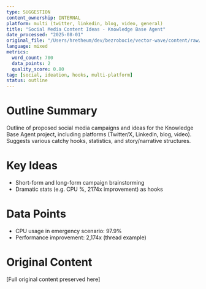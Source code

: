 ```yaml
---
type: SUGGESTION
content_ownership: INTERNAL
platform: multi (twitter, linkedin, blog, video, general)
title: "Social Media Content Ideas - Knowledge Base Agent"
date_processed: "2025-08-01"
original_file: "/Users/hretheum/dev/bezrobocie/vector-wave/content/raw/2025-08-03-knowledge-base-agent/SUGGESTION-social-angles.md"
language: mixed
metrics:
  word_count: 700
  data_points: 2
  quality_score: 0.80
tag: [social, ideation, hooks, multi-platform]
status: outline
---
```

# Outline Summary
Outline of proposed social media campaigns and ideas for the Knowledge Base Agent project, including platforms (Twitter/X, LinkedIn, blog, video). Suggests various catchy hooks, statistics, and story/narrative structures.

# Key Ideas
- Short-form and long-form campaign brainstorming
- Dramatic stats (e.g. CPU %, 2174x improvement) as hooks

# Data Points
- CPU usage in emergency scenario: 97.9%
- Performance improvement: 2,174x (thread example)

# Original Content
[Full original content preserved here]
